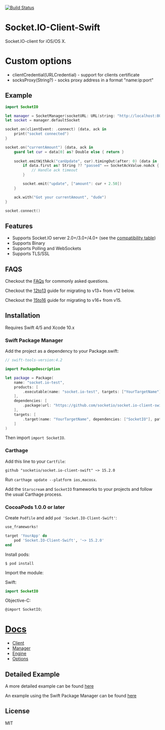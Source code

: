 [![Build Status](https://travis-ci.org/socketio/socket.io-client-swift.svg?branch=master)](https://travis-ci.org/socketio/socket.io-client-swift)

# Socket.IO-Client-Swift
Socket.IO-client for iOS/OS X.

# Custom options

- clientCredential(URLCredential) - support for clients certificate
- socksProxy(String?) - socks proxy address in a format "name:ip:port"


## Example
```swift
import SocketIO

let manager = SocketManager(socketURL: URL(string: "http://localhost:8080")!, config: [.log(true), .compress])
let socket = manager.defaultSocket

socket.on(clientEvent: .connect) {data, ack in
    print("socket connected")
}

socket.on("currentAmount") {data, ack in
    guard let cur = data[0] as? Double else { return }
    
    socket.emitWithAck("canUpdate", cur).timingOut(after: 0) {data in
        if data.first as? String ?? "passed" == SocketAckValue.noAck {
            // Handle ack timeout 
        }

        socket.emit("update", ["amount": cur + 2.50])
    }

    ack.with("Got your currentAmount", "dude")
}

socket.connect()
```

## Features
- Supports Socket.IO server 2.0+/3.0+/4.0+ (see the [compatibility table](https://nuclearace.github.io/Socket.IO-Client-Swift/Compatibility.html))
- Supports Binary
- Supports Polling and WebSockets
- Supports TLS/SSL

## FAQS
Checkout the [FAQs](https://nuclearace.github.io/Socket.IO-Client-Swift/faq.html) for commonly asked questions.


Checkout the [12to13](https://nuclearace.github.io/Socket.IO-Client-Swift/12to13.html) guide for migrating to v13+ from v12 below.

Checkout the [15to16](https://nuclearace.github.io/Socket.IO-Client-Swift/15to16.html) guide for migrating to v16+ from v15.

## Installation
Requires Swift 4/5 and Xcode 10.x

### Swift Package Manager
Add the project as a dependency to your Package.swift:
```swift
// swift-tools-version:4.2

import PackageDescription

let package = Package(
    name: "socket.io-test",
    products: [
        .executable(name: "socket.io-test", targets: ["YourTargetName"])
    ],
    dependencies: [
        .package(url: "https://github.com/socketio/socket.io-client-swift", .upToNextMinor(from: "15.0.0"))
    ],
    targets: [
        .target(name: "YourTargetName", dependencies: ["SocketIO"], path: "./Path/To/Your/Sources")
    ]
)
```

Then import `import SocketIO`.

### Carthage
Add this line to your `Cartfile`:
```
github "socketio/socket.io-client-swift" ~> 15.2.0
```

Run `carthage update --platform ios,macosx`.

Add the `Starscream` and `SocketIO` frameworks to your projects and follow the usual Carthage process.

### CocoaPods 1.0.0 or later
Create `Podfile` and add `pod 'Socket.IO-Client-Swift'`:

```ruby
use_frameworks!

target 'YourApp' do
    pod 'Socket.IO-Client-Swift', '~> 15.2.0'
end
```

Install pods:

```
$ pod install
```

Import the module:

Swift:
```swift
import SocketIO
```

Objective-C:

```Objective-C
@import SocketIO;
```


# [Docs](https://nuclearace.github.io/Socket.IO-Client-Swift/index.html)

- [Client](https://nuclearace.github.io/Socket.IO-Client-Swift/Classes/SocketIOClient.html)
- [Manager](https://nuclearace.github.io/Socket.IO-Client-Swift/Classes/SocketManager.html)
- [Engine](https://nuclearace.github.io/Socket.IO-Client-Swift/Classes/SocketEngine.html)
- [Options](https://nuclearace.github.io/Socket.IO-Client-Swift/Enums/SocketIOClientOption.html)

## Detailed Example
A more detailed example can be found [here](https://github.com/nuclearace/socket.io-client-swift-example)

An example using the Swift Package Manager can be found [here](https://github.com/nuclearace/socket.io-client-swift-spm-example)

## License
MIT
